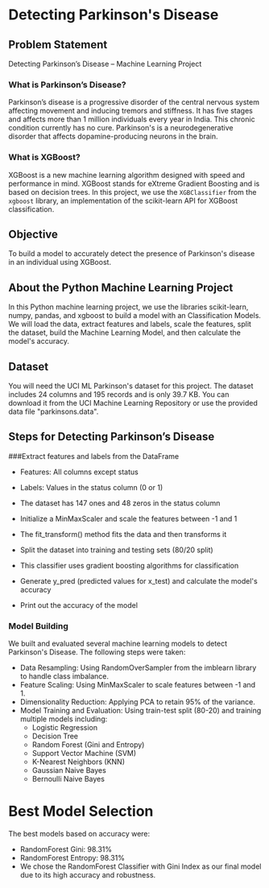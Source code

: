 # Detecting Parkinson's Disease

## Problem Statement
Detecting Parkinson’s Disease – Machine Learning Project

### What is Parkinson’s Disease?
Parkinson’s disease is a progressive disorder of the central nervous system affecting movement and inducing tremors and stiffness. It has five stages and affects more than 1 million individuals every year in India. This chronic condition currently has no cure. Parkinson's is a neurodegenerative disorder that affects dopamine-producing neurons in the brain.

### What is XGBoost?
XGBoost is a new machine learning algorithm designed with speed and performance in mind. XGBoost stands for eXtreme Gradient Boosting and is based on decision trees. In this project, we use the `XGBClassifier` from the `xgboost` library, an implementation of the scikit-learn API for XGBoost classification.

## Objective
To build a model to accurately detect the presence of Parkinson's disease in an individual using XGBoost.

## About the Python Machine Learning Project
In this Python machine learning project, we use the libraries scikit-learn, numpy, pandas, and xgboost to build a model with an Classification Models. We will load the data, extract features and labels, scale the features, split the dataset, build the  Machine Learning Model, and then calculate the model's accuracy.

## Dataset
You will need the UCI ML Parkinson's dataset for this project. The dataset includes 24 columns and 195 records and is only 39.7 KB. You can download it from the UCI Machine Learning Repository or use the provided data file "parkinsons.data".



## Steps for Detecting Parkinson’s Disease 
###Extract features and labels from the DataFrame
- Features: All columns except status
- Labels: Values in the status column (0 or 1)
- The dataset has 147 ones and 48 zeros in the status column
- Initialize a MinMaxScaler and scale the features between -1 and 1
- The fit_transform() method fits the data and then transforms it
- Split the dataset into training and testing sets (80/20 split)

- This classifier uses gradient boosting algorithms for classification
- Generate y_pred (predicted values for x_test) and calculate the model's accuracy
- Print out the accuracy of the model

### Model Building
We built and evaluated several machine learning models to detect Parkinson's Disease. The following steps were taken:

- Data Resampling: Using RandomOverSampler from the imblearn library to handle class imbalance.
- Feature Scaling: Using MinMaxScaler to scale features between -1 and 1.
- Dimensionality Reduction: Applying PCA to retain 95% of the variance.
- Model Training and Evaluation: Using train-test split (80-20) and training multiple models including:
   - Logistic Regression
   - Decision Tree
   - Random Forest (Gini and Entropy)
   - Support Vector Machine (SVM)
   - K-Nearest Neighbors (KNN)
   - Gaussian Naive Bayes
   -  Bernoulli Naive Bayes
# Best Model Selection

The best models based on accuracy were:

- RandomForest Gini: 98.31%
- RandomForest Entropy: 98.31%
- We chose the RandomForest Classifier with Gini Index as our final model due to its high accuracy and robustness.






